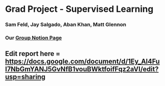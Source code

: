 # Grad Project - Supervised Learning
### Sam Feld, Jay Salgado, Aban Khan, Matt Glennon
### Our [Group Notion Page](https://www.notion.so/Grad-Project-1cb3b34792c480fca3c8f8d9eb63d62f?pvs=4)

## Edit report here = https://docs.google.com/document/d/1Ey_Al4FuI7NbGmYANJ5GvNfB1vouBWktfoifFqz2aVI/edit?usp=sharing